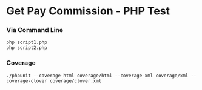 # Get Pay Commission - PHP Test

### Via Command Line

```
php script1.php
php script2.php

```

### Coverage

```
./phpunit --coverage-html coverage/html --coverage-xml coverage/xml --coverage-clover coverage/clover.xml

```
